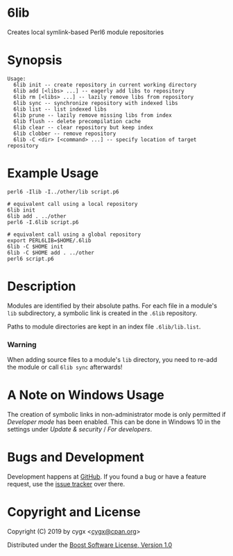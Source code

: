 # 6lib

Creates local symlink-based Perl6 module repositories


# Synopsis

```
Usage:
  6lib init -- create repository in current working directory
  6lib add [<libs> ...] -- eagerly add libs to repository
  6lib rm [<libs> ...] -- lazily remove libs from repository
  6lib sync -- synchronize repository with indexed libs
  6lib list -- list indexed libs
  6lib prune -- lazily remove missing libs from index
  6lib flush -- delete precompilation cache
  6lib clear -- clear repository but keep index
  6lib clobber -- remove repository
  6lib -C <dir> [<command> ...] -- specify location of target repository
```

# Example Usage

```shell
perl6 -Ilib -I../other/lib script.p6

# equivalent call using a local repository
6lib init
6lib add . ../other
perl6 -I.6lib script.p6

# equivalent call using a global repository
export PERL6LIB=$HOME/.6lib
6lib -C $HOME init
6lib -C $HOME add . ../other
perl6 script.p6
```

# Description

Modules are identified by their absolute paths. For each file in a module's
`lib` subdirectory, a symbolic link is created in the `.6lib` repository.

Paths to module directories are kept in an index file `.6lib/lib.list`.

### Warning

When adding source files to a module's `lib` directory, you need to re-add the module or call `6lib sync` afterwards!

# A Note on Windows Usage

The creation of symbolic links in non-administrator mode is only permitted
if *Developer mode* has been enabled. This can be done in Windows 10 in the
settings under *Update & security* / *For developers*.


# Bugs and Development

Development happens at [GitHub][GH]. If you found a bug or have a feature
request, use the [issue tracker][TRACKER] over there.


# Copyright and License

Copyright (C) 2019 by cygx \<<cygx@cpan.org>\>

Distributed under the [Boost Software License, Version 1.0][LICENSE]


[GH]:           https://github.com/cygx/6lib
[TRACKER]:      https://github.com/cygx/6lib/issues
[LICENSE]:      https://www.boost.org/LICENSE_1_0.txt
